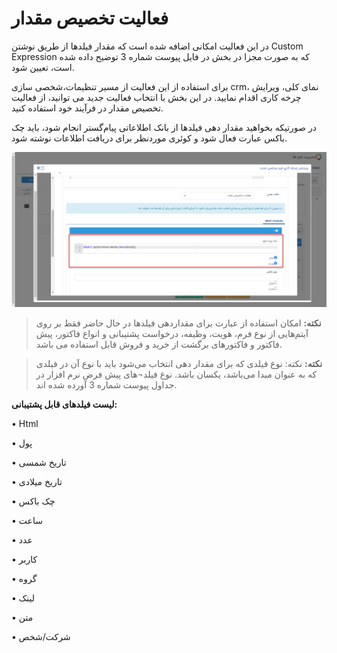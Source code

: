﻿# فعالیت تخصیص مقدار

در این فعالیت امکانی اضافه شده است که مقدار فیلدها از طریق نوشتن Custom Expression که به صورت مجزا در بخش در فایل پیوست شماره 3  توضیح داده شده است، تعیین شود.

برای استفاده از این فعالیت از مسیر تنظیمات،شخصی سازی crm، نمای کلی، ویرایش چرخه کاری اقدام نمایید. در این بخش با انتخاب فعالیت جدید می توانید، از فعالیت تخصیص مقدار در فرآیند خود استفاده کنید.

در صورتیکه بخواهید مقدار دهی فیلدها از بانک اطلاعاتی پیام‌گستر انجام شود، باید چک باکس عبارت فعال شود و کوئری موردنظر برای دریافت اطلاعات نوشته شود.

![](photo5.1.png)

> **نکته:** امکان استفاده از عبارت برای مقداردهی فیلدها در حال حاضر فقط بر روی آیتم‌هایی از نوع فرم، هویت، وظیفه، درخواست پشتیبانی و انواع فاکتور، پیش فاکتور و فاکتورهای برگشت از خرید و فروش قابل استفاده می باشد.

> **نکته:** نکته: نوع فیلدی که برای مقدار دهی انتخاب می‌شود باید با نوع آن در فیلدی که به عنوان مبدا می‌باشد، یکسان باشد. نوع فیلد¬های پیش فرض نرم افزار در جداول پیوست شماره 3 آورده شده اند.

**لیست فیلدهای قابل پشتیبانی:**

•	Html

•	پول

•	تاریخ شمسی

•	تاریخ میلادی

•	چک باکس

•	ساعت 

•	عدد

•	کاربر

•	گروه

•	لینک

•	متن 

•	شرکت/شخص



